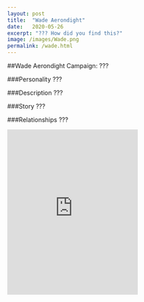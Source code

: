 ```yaml
---
layout: post
title:  "Wade Aerondight"
date:   2020-05-26
excerpt: "??? How did you find this?"
image: /images/Wade.png
permalink: /wade.html
---
```



##Wade Aerondight
 Campaign: ???

###Personality
???

###Description
???

###Story
???

###Relationships
???

<iframe src="https://open.spotify.com/embed/playlist/5bGmIuOevcSaMxKFfwsKur" width="300" height="380" frameborder="0" allowtransparency="true" allow="encrypted-media"></iframe>
